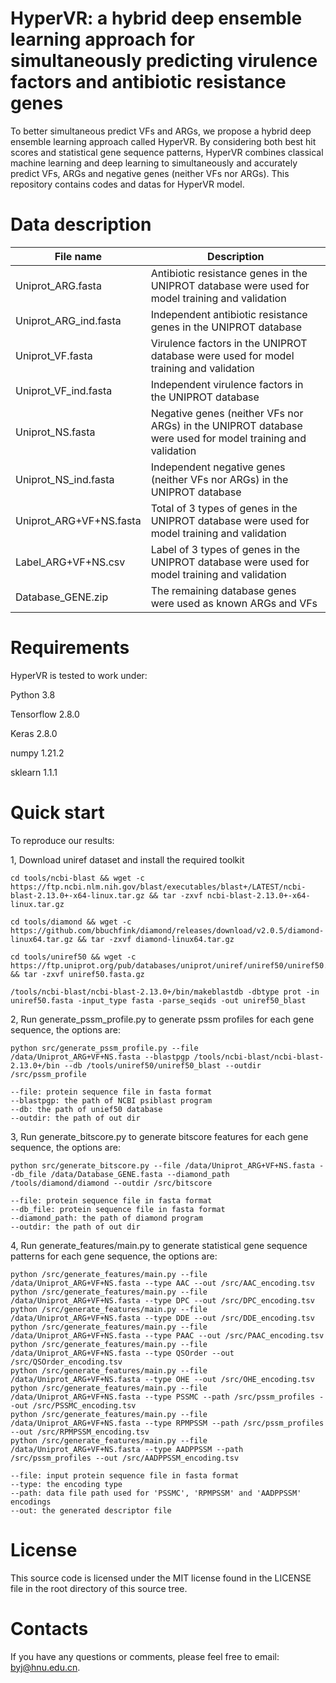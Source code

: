 # HyperVR: a hybrid deep ensemble learning approach for simultaneously predicting virulence factors and antibiotic resistance genes
To better simultaneous predict VFs and ARGs, we propose a hybrid deep ensemble learning approach called HyperVR. By considering both best hit scores and statistical gene sequence patterns, HyperVR combines classical machine learning and deep learning to simultaneously and accurately predict VFs, ARGs and negative genes (neither VFs nor ARGs). This repository contains codes and datas for HyperVR model.
# Data description

| File name  | Description |
| ------------- | ------------- |
| Uniprot_ARG.fasta  | Antibiotic resistance genes in the UNIPROT database were used for model training and validation  |
| Uniprot_ARG_ind.fasta  | Independent antibiotic resistance genes in the UNIPROT database  |
| Uniprot_VF.fasta  | Virulence factors in the UNIPROT database were used for model training and validation  |
| Uniprot_VF_ind.fasta| Independent virulence factors in the UNIPROT database |
| Uniprot_NS.fasta| Negative genes (neither VFs nor ARGs) in the UNIPROT database were used for model training and validation| 
| Uniprot_NS_ind.fasta|  Independent negative genes (neither VFs nor ARGs) in the UNIPROT database| 
| Uniprot_ARG+VF+NS.fasta|  Total of 3 types of genes in the UNIPROT database were used for model training and validation| 
| Label_ARG+VF+NS.csv|  Label of 3 types of genes in the UNIPROT database were used for model training and validation| 
| Database_GENE.zip| The remaining database genes were used as known ARGs and VFs| 

# Requirements
HyperVR is tested to work under:

Python 3.8

Tensorflow 2.8.0

Keras 2.8.0

numpy 1.21.2

sklearn 1.1.1

# Quick start
To reproduce our results:

1, Download uniref dataset and install the required toolkit
```
cd tools/ncbi-blast && wget -c https://ftp.ncbi.nlm.nih.gov/blast/executables/blast+/LATEST/ncbi-blast-2.13.0+-x64-linux.tar.gz && tar -zxvf ncbi-blast-2.13.0+-x64-linux.tar.gz

cd tools/diamond && wget -c https://github.com/bbuchfink/diamond/releases/download/v2.0.5/diamond-linux64.tar.gz && tar -zxvf diamond-linux64.tar.gz 

cd tools/uniref50 && wget -c https://ftp.uniprot.org/pub/databases/uniprot/uniref/uniref50/uniref50.fasta.gz && tar -zxvf uniref50.fasta.gz

/tools/ncbi-blast/ncbi-blast-2.13.0+/bin/makeblastdb -dbtype prot -in uniref50.fasta -input_type fasta -parse_seqids -out uniref50_blast
```
2, Run generate_pssm_profile.py to generate pssm profiles for each gene sequence, the options are:
```
python src/generate_pssm_profile.py --file /data/Uniprot_ARG+VF+NS.fasta --blastpgp /tools/ncbi-blast/ncbi-blast-2.13.0+/bin --db /tools/uniref50/uniref50_blast --outdir /src/pssm_profile

--file: protein sequence file in fasta format
--blastpgp: the path of NCBI psiblast program
--db: the path of unief50 database
--outdir: the path of out dir
```
3, Run generate_bitscore.py to generate bitscore features for each gene sequence, the options are:
```
python src/generate_bitscore.py --file /data/Uniprot_ARG+VF+NS.fasta --db_file /data/Database_GENE.fasta --diamond_path /tools/diamond/diamond --outdir /src/bitscore

--file: protein sequence file in fasta format
--db_file: protein sequence file in fasta format
--diamond_path: the path of diamond program
--outdir: the path of out dir
```
4, Run generate_features/main.py to generate statistical gene sequence patterns for each gene sequence, the options are:
```
python /src/generate_features/main.py --file /data/Uniprot_ARG+VF+NS.fasta --type AAC --out /src/AAC_encoding.tsv
python /src/generate_features/main.py --file /data/Uniprot_ARG+VF+NS.fasta --type DPC --out /src/DPC_encoding.tsv
python /src/generate_features/main.py --file /data/Uniprot_ARG+VF+NS.fasta --type DDE --out /src/DDE_encoding.tsv
python /src/generate_features/main.py --file /data/Uniprot_ARG+VF+NS.fasta --type PAAC --out /src/PAAC_encoding.tsv
python /src/generate_features/main.py --file /data/Uniprot_ARG+VF+NS.fasta --type QSOrder --out /src/QSOrder_encoding.tsv
python /src/generate_features/main.py --file /data/Uniprot_ARG+VF+NS.fasta --type OHE --out /src/OHE_encoding.tsv
python /src/generate_features/main.py --file /data/Uniprot_ARG+VF+NS.fasta --type PSSMC --path /src/pssm_profiles --out /src/PSSMC_encoding.tsv
python /src/generate_features/main.py --file /data/Uniprot_ARG+VF+NS.fasta --type RPMPSSM --path /src/pssm_profiles --out /src/RPMPSSM_encoding.tsv
python /src/generate_features/main.py --file /data/Uniprot_ARG+VF+NS.fasta --type AADPPSSM --path /src/pssm_profiles --out /src/AADPPSSM_encoding.tsv

--file: input protein sequence file in fasta format
--type: the encoding type
--path: data file path used for 'PSSMC', 'RPMPSSM' and 'AADPPSSM' encodings
--out: the generated descriptor file
```
# License
This source code is licensed under the MIT license found in the LICENSE file in the root directory of this source tree.

# Contacts
If you have any questions or comments, please feel free to email: byj@hnu.edu.cn.
